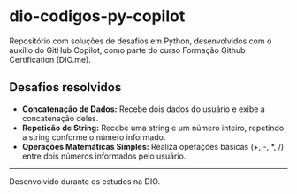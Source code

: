 # dio-codigos-py-copilot

Repositório com soluções de desafios em Python, desenvolvidos com o auxílio do GitHub Copilot, como parte do curso Formação Github Certification (DIO.me).

## Desafios resolvidos

- **Concatenação de Dados:** Recebe dois dados do usuário e exibe a concatenação deles.
- **Repetição de String:** Recebe uma string e um número inteiro, repetindo a string conforme o número informado.
- **Operações Matemáticas Simples:** Realiza operações básicas (+, -, *, /) entre dois números informados pelo usuário.

---
Desenvolvido durante os estudos na DIO.